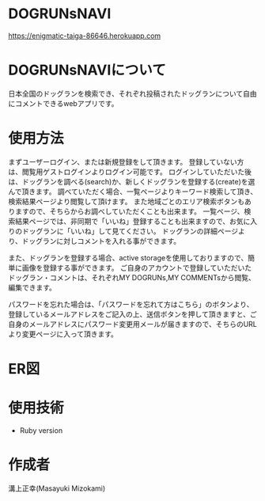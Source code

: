 # DOGRUNsNAVI
https://enigmatic-taiga-86646.herokuapp.com

# DOGRUNsNAVIについて
日本全国のドッグランを検索でき、それぞれ投稿されたドッグランについて自由にコメントできるwebアプリです。



# 使用方法
まずユーザーログイン、または新規登録をして頂きます。
登録していない方は、閲覧用ゲストログインよりログイン可能です。
ログインしていただいた後は、ドッグランを調べる(search)か、新しくドッグランを登録する(create)を選んで頂きます。
調べていただく場合、一覧ページよりキーワード検索して頂き、検索結果ページより閲覧して頂けます。
また地域ごとのエリア検索ボタンもありますので、そちらからお調べしていただくことも出来ます。
一覧ページ、検索結果ページでは、非同期で「いいね」登録することも出来ますので、お気に入りのドッグランに「いいね」して見てください。
ドッグランの詳細ページより、ドッグランに対しコメントを入れる事ができます。

また、ドッグランを登録する場合、active storageを使用しておりますので、簡単に画像を登録する事ができます。
ご自身のアカウントで登録していただいたドッグラン・コメントは、それぞれMY DOGRUNs,MY COMMENTsから閲覧、編集できます。

パスワードを忘れた場合は、「パスワードを忘れて方はこちら」のボタンより、登録しているメールアドレスをご記入の上、送信ボタンを押して頂きますと、ご自身のメールアドレスにパスワード変更用メールが届きますので、そちらのURLより変更ページに入って頂きます。


#  ER図

# 使用技術
* Ruby version
# 作成者
溝上正幸(Masayuki Mizokami)
